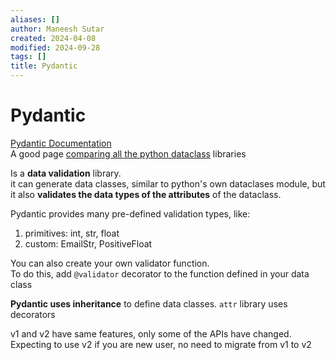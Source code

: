 ```yaml
---
aliases: []
author: Maneesh Sutar
created: 2024-04-08
modified: 2024-09-28
tags: []
title: Pydantic
---
```


# Pydantic

[Pydantic Documentation](https://docs.pydantic.dev/latest/)  
A good page [comparing all the python dataclass](https://www.attrs.org/en/stable/why.html) libraries

Is a **data validation** library.  
it can generate data classes, similar to python's own dataclases module, but it also **validates the data types of the attributes** of the dataclass.

Pydantic provides many pre-defined validation types, like:

1. primitives: int, str, float
1. custom: EmailStr, PositiveFloat

You can also create your own validator function.  
To do this, add `@validator` decorator to the function defined in your data class

**Pydantic uses inheritance** to define data classes. `attr` library uses decorators

v1 and v2 have same features, only some of the APIs have changed.  
Expecting to use v2 if you are new user, no need to migrate from v1 to v2
